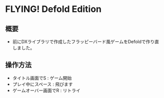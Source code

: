 # FLYING! Defold Edition

## 概要
* 前にDXライブラリで作成したフラッピーバード風ゲームをDefoldで作り直しました。

## 操作方法
* タイトル画面でS : ゲーム開始
* プレイ中にスペース : 飛びます
* ゲームオーバー画面でR : リトライ